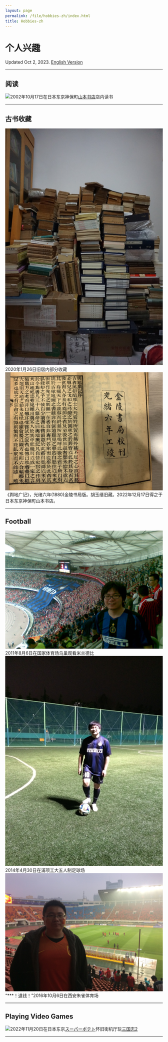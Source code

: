 ```yaml
---
layout: page
permalink: /file/hobbies-zh/index.html
title: Hobbies-zh
---
```


# 个人兴趣

Updated Oct 2, 2023. [English Version]()

---

## 阅读

![](../images/IMG_6163.JPG)2002年10月17日在日本东京神保町[山本书店](https://www.kosho.or.jp/abouts/?id=12010830)店内读书

---

## 古书收藏

![](../images/2020-01-26-home.jpg)2020年1月26日旧居内部分收藏![](../images/IMG_6160.jpg)《舆地广记》，光绪六年(1880)金陵书局版。胡玉缙旧藏。2022年12月17日得之于日本东京神保町山本书店。

---

## Football

![](../images/20110806(008).jpg)2011年8月6日在国家体育场鸟巢观看米兰德比
![](../images/2014-04-30-APCTP.jpg)2014年4月30日在浦项工大五人制足球场
![](../images/2016-10-06-Xian.jpg)“\*\*\*！退钱！”2016年10月6日在西安朱雀体育场

---

## Playing Video Games

![](../images/IMG_5986.JPG)2022年11月20日在日本东京[スーパーポテト](https://www.superpotato.com/shop/akihabara/)怀旧街机厅玩[三国志2](https://en.wikipedia.org/wiki/Warriors_of_Fate)

---
